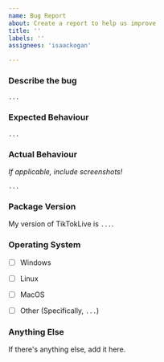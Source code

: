 ```yaml
---
name: Bug Report
about: Create a report to help us improve
title: ''
labels: ''
assignees: 'isaackogan'

---
```


### Describe the bug

`...`

### Expected Behaviour

`...`

### Actual Behaviour
*If applicable, include screenshots!*

`...`

### Package Version

My version of TikTokLive is `...`.

### Operating System

- [ ] Windows
- [ ] Linux
- [ ] MacOS
- [ ] Other (Specifically, `...`)


### Anything Else

If there's anything else, add it here.